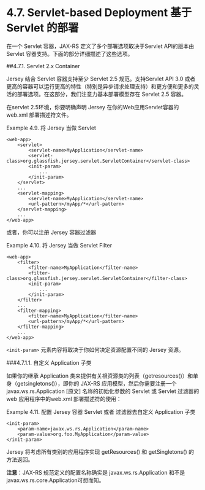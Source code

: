 4.7. Servlet-based Deployment 基于 Servlet 的部署
========================

在一个 Servlet 容器，JAX-RS 定义了多个部署选项取决于Servlet API的版本由 Servlet 容器支持。下面的部分详细描述了这些选项。

##4.7.1. Servlet 2.x Container

Jersey 结合 Servlet 容器支持至少 Servlet 2.5 规范。支持Servlet API 3.0 或者更高的容器可以运行更高的特性（特别是异步请求处理支持）和更方便和更多的灵活的部署选项。在这部分，我们注意力基本部署模型存在 Servlet 2.5 容器。

在servlet 2.5环境，你要明确声明 Jersey 在你的Web应用Servlet容器的 web.xml 部署描述符文件。

Example 4.9. 将 Jersey 当做 Servlet

	<web-app>
	    <servlet>
	        <servlet-name>MyApplication</servlet-name>
	        <servlet-class>org.glassfish.jersey.servlet.ServletContainer</servlet-class>
	        <init-param>
	            ...
	        </init-param>
	    </servlet>
	    ...
	    <servlet-mapping>
	        <servlet-name>MyApplication</servlet-name>
	        <url-pattern>/myApp/*</url-pattern>
	    </servlet-mapping>
	    ...
	</web-app>

或者，你可以注册 Jersey 容器过滤器

Example 4.10. 将 Jersey 当做 Servlet Filter

	<web-app>
	    <filter>
	        <filter-name>MyApplication</filter-name>
	        <filter-class>org.glassfish.jersey.servlet.ServletContainer</filter-class>
	        <init-param>
	            ...
	        </init-param>
	    </filter>
	    ...
	    <filter-mapping>
	        <filter-name>MyApplication</filter-name>
	        <url-pattern>/myApp/*</url-pattern>
	    </filter-mapping>
	    ...
	</web-app>

`<init-param>` 元素内容将取决于你如何决定资源配置不同的 Jersey 资源。

###4.7.1.1. 自定义 Application 子类

如果你的继承 Application 类来提供有关根资源类的列表（getresources()）和单身（getsingletons()），即你的 JAX-RS 应用模型，然后你需要注册一个 javax.ws.rs.Application [原文] 名称的初始化参数的 Servlet 或 Servlet 过滤器的 web 应用程序中的web.xml 部署描述符的使用：

Example 4.11.  配置 Jersey 容器 Servlet 或者 过滤器去自定义 Application 子类

	<init-param>
	    <param-name>javax.ws.rs.Application</param-name>
	    <param-value>org.foo.MyApplication</param-value>
	</init-param>

Jersey 将考虑所有类别的应用程序实现 getResources() 和 getSingletons() 的方法返回。

**注意**：JAX-RS 规范定义的配置名称确实是 javax.ws.rs.Application 和不是 javax.ws.rs.core.Application可想而知。